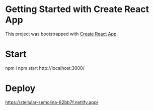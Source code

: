 # Getting Started with Create React App

This project was bootstrapped with [Create React App](https://github.com/facebook/create-react-app).

# Start

npm i
npm start
http://localhost:3000/

# Deploy

https://stellular-semolina-82bb7f.netlify.app/
